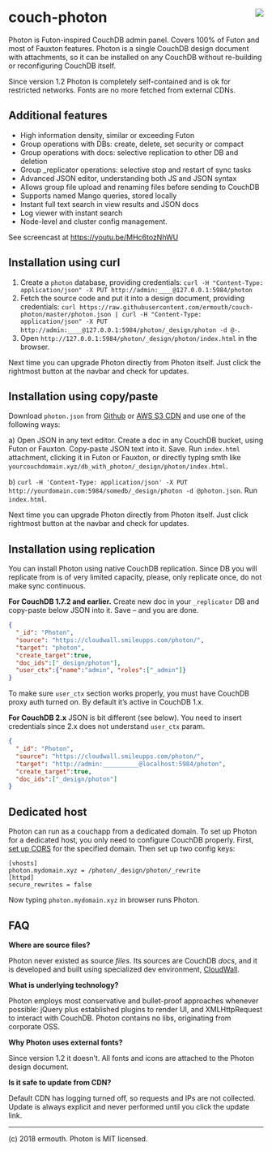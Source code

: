 # <img align="right" src="http://jquerymy.com/kod/photon-github.png" /> couch-photon
Photon is Futon-inspired CouchDB admin panel. Covers 100% of Futon and most of Fauxton features. Photon is a single CouchDB design document with attachments, so it can be installed on any CouchDB without re-building or reconfiguring CouchDB itself.

Since version 1.2 Photon is completely self-contained and is ok for restricted networks. Fonts are no more fetched from external CDNs.

## Additional features

* High information density, similar or exceeding Futon
* Group operations with DBs: create, delete, set security or compact
* Group operations with docs: selective replication to other DB and deletion
* Group \_replicator operations: selective stop and restart of sync tasks 
* Advanced JSON editor, understanding both JS and JSON syntax
* Allows group file upload and renaming files before sending to CouchDB
* Supports named Mango queries, stored locally
* Instant full text search in view results and JSON docs
* Log viewer with instant search
* Node-level and cluster config management.

See screencast at https://youtu.be/MHc6tozNhWU

## Installation using curl

1. Create a `photon` database, providing credentials: `curl -H "Content-Type: application/json" -X PUT http://admin:____@127.0.0.1:5984/photon`
2. Fetch the source code and put it into a design document, providing credentials: `curl https://raw.githubusercontent.com/ermouth/couch-photon/master/photon.json | curl -H "Content-Type: application/json" -X PUT http://admin:____@127.0.0.1:5984/photon/_design/photon -d @-`.
3. Open `http://127.0.0.1:5984/photon/_design/photon/index.html` in the browser. 

Next time you can upgrade Photon directly from Photon itself. Just click the rightmost button at the navbar and check for updates.

## Installation using copy/paste
Download `photon.json` from [Github](https://raw.githubusercontent.com/ermouth/couch-photon/master/photon.json) or [AWS S3 CDN](https://s3-eu-west-1.amazonaws.com/cdn.cloudwall.me/photon/photon.json) and use one of the following ways:

a) Open JSON in any text editor. Create a doc in any CouchDB bucket, using Futon or Fauxton. Copy-paste JSON text into it. Save. Run `index.html` attachment, clicking it in Futon or Fauxton, or directly typing smth like `yourcouchdomain.xyz/db_with_photon/_design/photon/index.html`.

b) `curl -H 'Content-Type: application/json' -X PUT http://yourdomain.com:5984/somedb/_design/photon -d @photon.json`. Run `index.html`.

Next time you can upgrade Photon directly from Photon itself. Just click rightmost button at the navbar and check for updates.

## Installation using replication
You can install Photon using native CouchDB replication. Since DB you will replicate from is of very limited capacity, please, only replicate once, do not make sync continuous.

__For CouchDB 1.7.2 and earlier.__ Create new doc in your `_replicator` DB and copy-paste below JSON into it. Save – and you are done.
```json
{
  "_id": "Photon",
  "source": "https://cloudwall.smileupps.com/photon/",
  "target": "photon",
  "create_target":true,
  "doc_ids":["_design/photon"],
  "user_ctx":{"name":"admin", "roles":["_admin"]}
}
```
To make sure `user_ctx` section works properly, you must have CouchDB proxy auth turned on. By default it’s active in CouchDB 1.x.

__For CouchDB 2.x__ JSON is bit different (see below). You need to insert credentials since 2.x does not understand `user_ctx` param.
```json
{
  "_id": "Photon",
  "source": "https://cloudwall.smileupps.com/photon/",
  "target": "http://admin:__________@localhost:5984/photon",
  "create_target":true,
  "doc_ids":["_design/photon"]
}
```

## Dedicated host

Photon can run as a couchapp from a dedicated domain. To set up Photon for a dedicated host, 
you only need to configure CouchDB properly. First, [set up CORS](https://cloudwall.me/docs/sync.html#h-1co7nyhc) 
for the specified domain. Then set up two config keys:
```
[vhosts] 
photon.mydomain.xyz = /photon/_design/photon/_rewrite
[httpd]
secure_rewrites = false
```
Now typing `photon.mydomain.xyz` in browser runs Photon.

## FAQ

__Where are source files?__

Photon never existed as source _files_. Its sources are CouchDB _docs_, and it is developed and built using specialized dev environment, [CloudWall](http://cloudwall.me).

__What is underlying technology?__

Photon employs most conservative and bullet-proof approaches whenever possible: jQuery plus established plugins to render UI, and XMLHttpRequest to interact with CouchDB. Photon contains no libs, originating from corporate OSS. 

__Why Photon uses external fonts?__

Since version 1.2 it doesn’t. All fonts and icons are attached to the Photon design document.

__Is it safe to update from CDN?__

Default CDN has logging turned off, so requests and IPs are not collected. Update is always explicit and never performed until you click the update link. 

---

(c) 2018 ermouth. Photon is MIT licensed.
